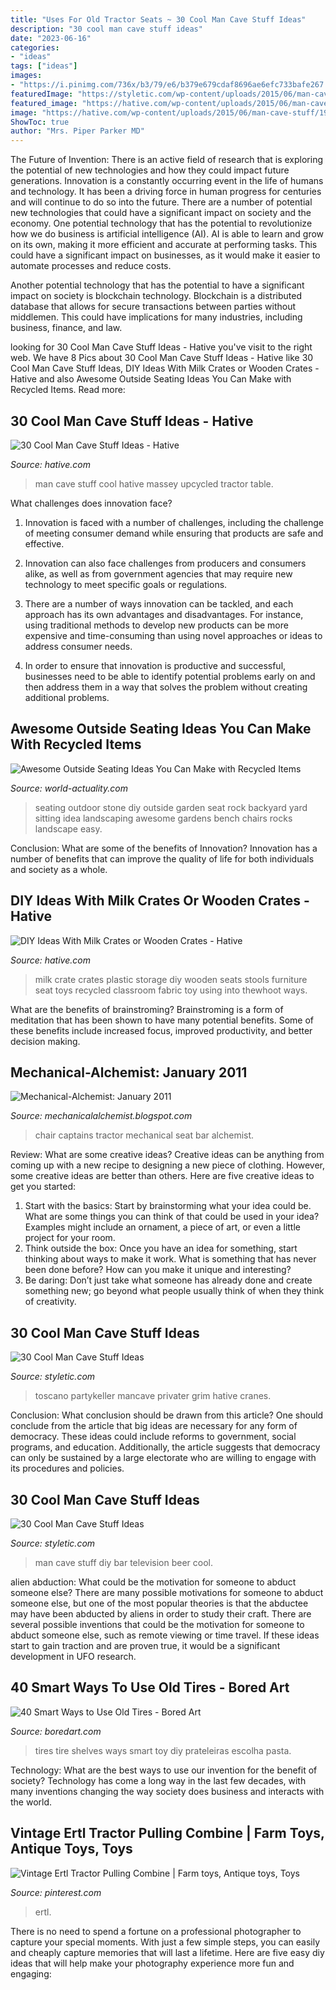 ```yaml
---
title: "Uses For Old Tractor Seats ~ 30 Cool Man Cave Stuff Ideas"
description: "30 cool man cave stuff ideas"
date: "2023-06-16"
categories:
- "ideas"
tags: ["ideas"]
images:
- "https://i.pinimg.com/736x/b3/79/e6/b379e679cdaf8696ae6efc733bafe267.jpg"
featuredImage: "https://styletic.com/wp-content/uploads/2015/06/man-cave-stuff/21-man-cave-stuff-ideas.jpg"
featured_image: "https://hative.com/wp-content/uploads/2015/06/man-cave-stuff/19-man-cave-stuff-ideas.jpg"
image: "https://hative.com/wp-content/uploads/2015/06/man-cave-stuff/19-man-cave-stuff-ideas.jpg"
ShowToc: true
author: "Mrs. Piper Parker MD"
---
```



The Future of Invention: There is an active field of research that is exploring the potential of new technologies and how they could impact future generations.
Innovation is a constantly occurring event in the life of humans and technology. It has been a driving force in human progress for centuries and will continue to do so into the future. There are a number of potential new technologies that could have a significant impact on society and the economy. 
One potential technology that has the potential to revolutionize how we do business is artificial intelligence (AI). AI is able to learn and grow on its own, making it more efficient and accurate at performing tasks. This could have a significant impact on businesses, as it would make it easier to automate processes and reduce costs. 

Another potential technology that has the potential to have a significant impact on society is blockchain technology. Blockchain is a distributed database that allows for secure transactions between parties without middlemen. This could have implications for many industries, including business, finance, and law.

	

		
looking for 30 Cool Man Cave Stuff Ideas - Hative you've visit to the right web. We have 8 Pics about 30 Cool Man Cave Stuff Ideas - Hative like 30 Cool Man Cave Stuff Ideas, DIY Ideas With Milk Crates or Wooden Crates - Hative and also Awesome Outside Seating Ideas You Can Make with Recycled Items. Read more:
		
    
## 30 Cool Man Cave Stuff Ideas - Hative

<img loading=lazy src="https://hative.com/wp-content/uploads/2015/06/man-cave-stuff/19-man-cave-stuff-ideas.jpg" onerror="this.onerror=null;this.src='https://tse4.mm.bing.net/th?id=OIP.FriGTZfNRen8YTC2Wj1f4wHaK_&amp;pid=15.1';" alt="30 Cool Man Cave Stuff Ideas - Hative">

_Source: hative.com_

>man cave stuff cool hative massey upcycled tractor table. 

	

What challenges does innovation face?
1. Innovation is faced with a number of challenges, including the challenge of meeting consumer demand while ensuring that products are safe and effective.
2. Innovation can also face challenges from producers and consumers alike, as well as from government agencies that may require new technology to meet specific goals or regulations.

3. There are a number of ways innovation can be tackled, and each approach has its own advantages and disadvantages. For instance, using traditional methods to develop new products can be more expensive and time-consuming than using novel approaches or ideas to address consumer needs.

4. In order to ensure that innovation is productive and successful, businesses need to be able to identify potential problems early on and then address them in a way that solves the problem without creating additional problems.

    
## Awesome Outside Seating Ideas You Can Make With Recycled Items

<img loading=lazy src="http://cdn.architecturendesign.net/wp-content/uploads/2015/06/AD-DIY-Outdoor-Seating-Ideas-16.jpg" onerror="this.onerror=null;this.src='https://tse3.mm.bing.net/th?id=OIP.VJ3UAhQKqN2tJ4ap7qd0oAHaJ4&amp;pid=15.1';" alt="Awesome Outside Seating Ideas You Can Make with Recycled Items">

_Source: world-actuality.com_

>seating outdoor stone diy outside garden seat rock backyard yard sitting idea landscaping awesome gardens bench chairs rocks landscape easy. 

	

Conclusion: What are some of the benefits of Innovation?
Innovation has a number of benefits that can improve the quality of life for both individuals and society as a whole.

    
## DIY Ideas With Milk Crates Or Wooden Crates - Hative

<img loading=lazy src="https://hative.com/wp-content/uploads/2015/02/milk-crate-ideas/6-milk-crate-ideas.jpg" onerror="this.onerror=null;this.src='https://tse3.mm.bing.net/th?id=OIP.M2QrDvjo5wYHucWrYbM98QHaFj&amp;pid=15.1';" alt="DIY Ideas With Milk Crates or Wooden Crates - Hative">

_Source: hative.com_

>milk crate crates plastic storage diy wooden seats stools furniture seat toys recycled classroom fabric toy using into thewhoot ways. 

	

What are the benefits of brainstroming?
Brainstroming is a form of meditation that has been shown to have many potential benefits. Some of these benefits include increased focus, improved productivity, and better decision making.

    
## Mechanical-Alchemist: January 2011

<img loading=lazy src="http://1.bp.blogspot.com/_UMUAwbpLyOc/TSMllmLRBCI/AAAAAAAAAaY/dXCdfqbRwfU/s1600/DSC02975.JPG" onerror="this.onerror=null;this.src='https://tse1.mm.bing.net/th?id=OIP.dZkXxwvuynjUe5a_qaK1wwHaJ4&amp;pid=15.1';" alt="Mechanical-Alchemist: January 2011">

_Source: mechanicalalchemist.blogspot.com_

>chair captains tractor mechanical seat bar alchemist. 

	

Review: What are some creative ideas?
Creative ideas can be anything from coming up with a new recipe to designing a new piece of clothing. However, some creative ideas are better than others. Here are five creative ideas to get you started: 
1. Start with the basics: Start by brainstorming what your idea could be. What are some things you can think of that could be used in your idea? Examples might include an ornament, a piece of art, or even a little project for your room. 
2. Think outside the box: Once you have an idea for something, start thinking about ways to make it work. What is something that has never been done before? How can you make it unique and interesting? 
3. Be daring: Don’t just take what someone has already done and create something new; go beyond what people usually think of when they think of creativity.

    
## 30 Cool Man Cave Stuff Ideas

<img loading=lazy src="https://styletic.com/wp-content/uploads/2015/06/man-cave-stuff/21-man-cave-stuff-ideas.jpg" onerror="this.onerror=null;this.src='https://tse2.mm.bing.net/th?id=OIP.52KOWNbctH4FkOxpLPbQvAHaLH&amp;pid=15.1';" alt="30 Cool Man Cave Stuff Ideas">

_Source: styletic.com_

>toscano partykeller mancave privater grim hative cranes. 

	

Conclusion: What conclusion should be drawn from this article?
One should conclude from the article that big ideas are necessary for any form of democracy. These ideas could include reforms to government, social programs, and education. Additionally, the article suggests that democracy can only be sustained by a large electorate who are willing to engage with its procedures and policies.

    
## 30 Cool Man Cave Stuff Ideas

<img loading=lazy src="http://styletic.com/wp-content/uploads/2015/06/man-cave-stuff/14-man-cave-stuff-ideas.jpg" onerror="this.onerror=null;this.src='https://tse3.mm.bing.net/th?id=OIP.tg0YW_GMFzJdF_kV6K1-hQHaLS&amp;pid=15.1';" alt="30 Cool Man Cave Stuff Ideas">

_Source: styletic.com_

>man cave stuff diy bar television beer cool. 

	

alien abduction: What could be the motivation for someone to abduct someone else?
There are many possible motivations for someone to abduct someone else, but one of the most popular theories is that the abductee may have been abducted by aliens in order to study their craft. There are several possible inventions that could be the motivation for someone to abduct someone else, such as remote viewing or time travel. If these ideas start to gain traction and are proven true, it would be a significant development in UFO research.

    
## 40 Smart Ways To Use Old Tires - Bored Art

<img loading=lazy src="http://www.boredart.com/wp-content/uploads/2016/06/Smart-Ways-to-Use-Old-Tires-16.jpg" onerror="this.onerror=null;this.src='https://tse2.mm.bing.net/th?id=OIP.TlOh5gWm-s-dr2ftbwLmrAHaHa&amp;pid=15.1';" alt="40 Smart Ways to Use Old Tires - Bored Art">

_Source: boredart.com_

>tires tire shelves ways smart toy diy prateleiras escolha pasta. 

	

Technology: What are the best ways to use our invention for the benefit of society?
Technology has come a long way in the last few decades, with many inventions changing the way society does business and interacts with the world.

    
## Vintage Ertl Tractor Pulling Combine | Farm Toys, Antique Toys, Toys

<img loading=lazy src="https://i.pinimg.com/736x/b3/79/e6/b379e679cdaf8696ae6efc733bafe267.jpg" onerror="this.onerror=null;this.src='https://tse2.mm.bing.net/th?id=OIP.8B1dZV087y4lFjQjtXWdcQHaE7&amp;pid=15.1';" alt="Vintage Ertl Tractor Pulling Combine | Farm toys, Antique toys, Toys">

_Source: pinterest.com_

>ertl. 

	

There is no need to spend a fortune on a professional photographer to capture your special moments. With just a few simple steps, you can easily and cheaply capture memories that will last a lifetime. Here are five easy diy ideas that will help make your photography experience more fun and engaging:

